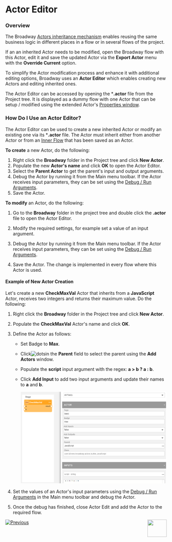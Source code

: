 # Actor Editor

### Overview

The Broadway [Actors inheritance mechanism](06_export_actor.md) enables reusing the same business logic in different places in a flow or in several flows of the project. 

If an an inherited Actor needs to be modified, open the Broadway flow with this Actor, edit it and save the updated Actor via the **Export Actor** menu with the **Override Current** option. 

To simplify the Actor modification process and enhance it with additional editing options, Broadway uses an **Actor Editor** which enables creating new Actors and editing inherited ones.  

The Actor Editor can be accessed by opening the ***.actor** file from the Project tree. It is displayed as a dummy flow with one Actor that can be setup / modified using the extended Actor's [Properties window](03_broadway_actor_window.md).

### How Do I Use an Actor Editor?

The Actor Editor can be used to create a new inherited Actor or modify an existing one via its ***.actor** file. The Actor must inherit either from another Actor or from an [Inner Flow](22_broadway_flow_inner_flows.md) that has been saved as an Actor. 

**To create** a new Actor, do the following:

1. Right click the **Broadway** folder in the Project tree and click **New Actor**.
2. Populate the new **Actor's name** and click **OK** to open the Actor Editor.
3. Select the **Parent Actor** to get the parent's input and output arguments. 
4. Debug the Actor by running it from the Main menu toolbar. If the Actor receives input parameters, they can be set using the [Debug / Run Arguments](25_broadway_flow_window_run_and_debug_flow.md).
5. Save the Actor.

**To modify** an Actor, do the following:

1. Go to the **Broadway** folder in the project tree and double click the **.actor** file to open the Actor Editor.

2. Modify the required settings, for example set a value of an input argument.
3. Debug the Actor by running it from the Main menu toolbar. If the Actor receives input parameters, they can be set using the [Debug / Run Arguments](25_broadway_flow_window_run_and_debug_flow.md). 
4. Save the Actor. The change is implemented in every flow where this Actor is used.  

#### Example of New Actor Creation

Let's create a new **CheckMaxVal** Actor that inherits from a **JavaScript** Actor, receives two integers and returns their maximum value. Do the following:

1.  Right click the **Broadway** folder in the Project tree and click **New Actor**.

2. Populate the **CheckMaxVal** Actor's name and click **OK**.

3. Define the Actor as follows:

   * Set Badge to **Max**.

   * Click![dots](images/99_19_dots.PNG)in the **Parent** field to select the parent using the **Add Actors** window.

   * Populate the **script** input argument with the regex: **a > b ? a : b**.

   * Click **Add Input** to add two input arguments and update their names to **a** and **b**.

     ![image](images/99_10_editor_1.PNG)

4. Set the values of an Actor's input parameters using the [Debug / Run Arguments](25_broadway_flow_window_run_and_debug_flow.md) in the Main menu toolbar and debug the Actor.

5. Once the debug has finished, close Actor Edit and add the Actor to the required flow.

[![Previous](/articles/images/Previous.png)](27_broadway_data_inspection.md)[<img align="right" width="60" height="54" src="/articles/images/Next.png">](29_recovery_point.md)
